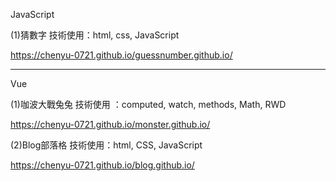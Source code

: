 JavaScript

(1)猜數字 
   技術使用：html, css, JavaScript

<https://chenyu-0721.github.io/guessnumber.github.io/>

***

Vue

(1)咖波大戰兔兔 
   技術使用 ：computed, watch, methods, Math, RWD

<https://chenyu-0721.github.io/monster.github.io/>

(2)Blog部落格
   技術使用：html, CSS, JavaScript

<https://chenyu-0721.github.io/blog.github.io/>















